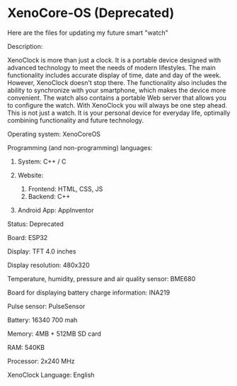 # XenoCore-OS (Deprecated)
Here are the files for updating my future smart "watch"

Description:

XenoClock is more than just a clock. It is a portable device designed with advanced technology to meet the needs of modern lifestyles. The main functionality includes accurate display of time, date and day of the week. However, XenoClock doesn't stop there. The functionality also includes the ability to synchronize with your smartphone, which makes the device more convenient. The watch also contains a portable Web server that allows you to configure the watch. With XenoClock you will always be one step ahead. This is not just a watch. It is your personal device for everyday life, optimally combining functionality and future technology.

Operating system: XenoCoreOS

Programming (and non-programming) languages:
1. System: C++ / C
2. Website:
     1. Frontend: HTML, CSS, JS
     2. Backend: C++

3. Android App: AppInventor

Status: Deprecated

Board: ESP32

Display: TFT 4.0 inches

Display resolution: 480x320

Temperature, humidity, pressure and air quality sensor: BME680

Board for displaying battery charge information: INA219

Pulse sensor: PulseSensor

Battery: 16340 700 mah

Memory: 4MB + 512MB SD card

RAM: 540KB

Processor: 2x240 MHz

XenoClock Language: English